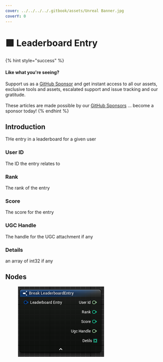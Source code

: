 ```yaml
---
cover: ../../../../.gitbook/assets/Unreal Banner.jpg
coverY: 0
---
```


# 🟩 Leaderboard Entry

{% hint style="success" %}
#### Like what you're seeing?

Support us as a [GitHub Sponsor](../../../../become-a-sponsor/) and get instant access to all our assets, exclusive tools and assets, escalated support and issue tracking and our gratitude.\
\
These articles are made possible by our [GitHub Sponsors](../../../../become-a-sponsor/) ... become a sponsor today!
{% endhint %}

## Introduction

THe entry in a leaderboard for a given user

### User ID

The ID the entry relates to

### Rank

The rank of the entry

### Score

The score for the entry

### UGC Handle

The handle for the UGC attachment if any

### Details

an array of int32 if any

## Nodes

<figure><img src="../../../../.gitbook/assets/image (2) (1) (1) (1) (1) (1) (1) (1) (1) (1) (1) (1) (1) (1) (1) (1) (1) (1) (1).png" alt=""><figcaption></figcaption></figure>
